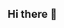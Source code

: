## Hi there 👋

<!--
**JohannesFleischer-commits/JohannesFleischer-commits** is a ✨ _special_ ✨ repository because its `README.md` (this file) appears on your GitHub profile.

Here are some ideas to get you started:


[![](https://github-readme-stats.vercel.app/api?username=JohannesFleischer-commits)](https://github.com/anuraghazra/github-readme-stats)

- 🔭 I’m currently working on ...
- 🌱 I’m currently learning ...
- 👯 I’m looking to collaborate on ...
- 🤔 I’m looking for help with ...
- 💬 Ask me about ...
- 📫 How to reach me: ...
- 😄 Pronouns: ...
- ⚡ Fun fact: ...
-->
